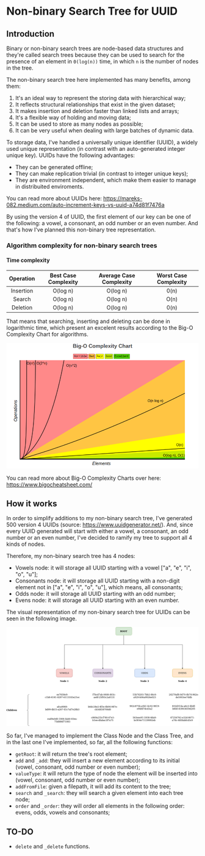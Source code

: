 # Non-binary Search Tree for UUID

## Introduction

Binary or non-binary search trees are node-based data structures and they're called search trees because they can be used to search for the presence of an element in `0(log(n))` time, in which `n` is the number of nodes in the tree.

The non-binary search tree here implemented has many benefits, among them:
1. It's an ideal way to represent the storing data with hierarchical way;
2. It reflects structural relationships that exist in the given dataset;
3. It makes insertion and deletion faster than linked lists and arrays;
4. It's a flexible way of holding and moving data;
5. It can be used to store as many nodes as possible;
6. It can be very useful when dealing with large batches of dynamic data.

To storage data, I've handled a universally unique identifier (UUID), a widely used unique representation (in contrast with an auto-generated integer unique key). UUIDs have the following advantages:
- They can be generated offline;
- They can make replication trivial (in contrast to integer unique keys);
- They are environment independent, which make them easier to manage in distribuited enviroments.

You can read more about UUIDs here: https://mareks-082.medium.com/auto-increment-keys-vs-uuid-a74d81f7476a

By using the version 4 of UUID, the first element of our key can be one of the following: a vowel, a consonant, an odd number or an even number. And that's how I've planned this non-binary tree representation.

### Algorithm complexity for non-binary search trees

#### Time complexity

| Operation | Best Case Complexity | Average Case Complexity | Worst Case Complexity |
| :---: | :---: | :---: | :---: | 
| Insertion | O(log n) | O(log n) | 0(n) |
| Search | O(log n) | O(log n) | O(n) |
| Deletion | O(log n) | O(log n) | 0(n) |

That means that searching, inserting and deleting can be done in logarithmic time, which present an excelent results according to  the Big-O Complexity Chart for algorithms.

![alt text](https://github.com/danielaczarref/NonBinarySearchTree/blob/master/BigOComplexityChart.png?raw=true)

You can read more about Big-O Complexity Charts over here: https://www.bigocheatsheet.com/

## How it works

In order to simplify additions to my non-binary search tree, I've generated 500 version 4 UUIDs (source: https://www.uuidgenerator.net/). And, since every UUID generated will start with either a vowel, a consonant, an odd number or an even number, I've decided to ramify my tree to support all 4 kinds of nodes.

Therefore, my non-binary search tree has 4 nodes: 
- Vowels node: it will storage all UUID starting with a vowel ["a", "e", "i", "o", "u"];
- Consonants node: it will storage all UUID starting with a non-digit element not in ["a", "e", "i", "o", "u"], which means, all consonants;
- Odds node: it will storage all UUID starting with an odd number;
- Evens node: it will storage all UUID starting with an even number.

The visual representation of my non-binary search tree for UUIDs can be seen in the following image.

![alt text](https://github.com/danielaczarref/NonBinarySearchTree/blob/master/NBST.png?raw=true)

So far, I've managed to implement the Class Node and the Class Tree, and in the last one I've implemented, so far, all the following functions:

- `getRoot`: it will return the tree's root element;
- `add` and `_add`: they will insert a new element according to its initial (vowel, consonant, odd number or even number);
- `valueType`: it will return the type of node the element will be inserted into (vowel, consonant, odd number or even number);
- `addFromFile`: given a filepath, it will add its content to the tree;
- `search` and `_search`: they will search a given element into each tree node;
- `order` and `_order`: they will order all elements in the following order: evens, odds, vowels and consonants;

## TO-DO
- `delete` and `_delete` functions.



